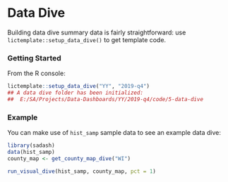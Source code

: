 
# Data Dive

Building data dive summary data is fairly straightforward: use `lictemplate::setup_data_dive()` to get template code. 

### Getting Started

From the R console:

```r
lictemplate::setup_data_dive("YY", "2019-q4")
## A data dive folder has been initialized:
##  E:/SA/Projects/Data-Dashboards/YY/2019-q4/code/5-data-dive
```

### Example

You can make use of `hist_samp` sample data to see an example data dive:

``` r
library(sadash)
data(hist_samp)
county_map <- get_county_map_dive("WI")

run_visual_dive(hist_samp, county_map, pct = 1)
```
